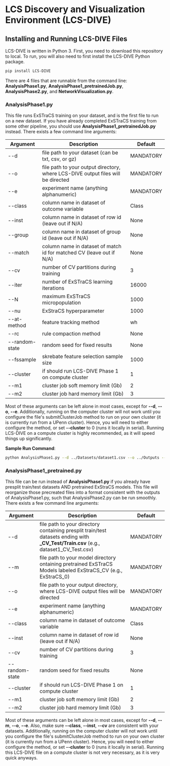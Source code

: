 # LCS Discovery and Visualization Environment (LCS-DIVE)

## Installing and Running LCS-DIVE Files
LCS-DIVE is written in Python 3. First, you need to download this repository to local. To run, you will also need to first install the LCS-DIVE Python package.

```sh
pip install LCS-DIVE
```

There are 4 files that are runnable from the command line: **AnalysisPhase1.py**, **AnalysisPhase1_pretrainedJob.py**, **AnalysisPhase2.py**, and **NetworkVisualization.py**.

### AnalysisPhase1.py
This file runs ExSTraCS training on your dataset, and is the first file to run on a new dataset. If you have already completed ExSTraCS training from some other pipeline, you should use **AnalysisPhase1_pretrainedJob.py** instead. There exists a few command line arguments:

| Argument | Description | Default |
| ---------- | --------------------  | ---------- |
| --d | file path to your dataset (can be txt, csv, or gz) | MANDATORY |
| --o | file path to your output directory, where LCS-DIVE output files will be directed | MANDATORY |
| --e | experiment name (anything alphanumeric) | MANDATORY |
| --class | column name in dataset of outcome variable | Class |
| --inst | column name in dataset of row id (leave out if N/A) | None |
| --group | column name in dataset of group id (leave out if N/A) | None |
| --match | column name in dataset of match id for matched CV (leave out if N/A) | None |
| --cv | number of CV partitions during training | 3 |
| --iter | number of ExSTraCS learning iterations | 16000 |
| --N | maximum ExSTraCS micropopulation | 1000 |
| --nu | ExStraCS hyperparameter | 1000 |
| --at-method | feature tracking method | wh |
| --rc | rule compaction method | None |
| --random-state | random seed for fixed results | None |
| --fssample | skrebate feature selection sample size | 1000 |
| --cluster | if should run LCS-DIVE Phase 1 on compute cluster | 1 |
| --m1 | cluster job soft memory limit (Gb) | 2 |
| --m2 | cluster job hard memory limit (Gb) | 3 |

Most of these arguments can be left alone in most cases, except for **--d**, **--o**, **--e**. Additionally, running on the computer cluster will not work until you configure the file's submitClusterJob method to run on your own cluster (it is currently run from a UPenn cluster). Hence, you will need to either configure the method, or set **--cluster** to 0 (runs it locally in serial). Running LCS-DIVE on a compute cluster is highly recommended, as it will speed things up significantly.

**Sample Run Command**:
```sh
python AnalysisPhase1.py --d ../Datasets/dataset1.csv --o ../Outputs --e dataset1_test1 --inst Customer_ID --iter 200000 --N 500 --nu 10 --cluster 0
```

### AnalysisPhase1_pretrained.py
This file can be run instead of **AnalysisPhase1.py** if you already have presplit train/test datasets AND pretrained ExStraCS models. This file will reorganize those precreated files into a format consistent with the outputs of AnalysisPhase1.py, such that AnalysisPhase2.py can be run smoothly. There exists a few command line arguments:

| Argument | Description | Default |
| ---------- | --------------------  | ---------- |
| --d | file path to your directory containing presplit train/test datasets ending with **\_CV_Test/Train.csv** (e.g., dataset1_CV_Test.csv) | MANDATORY |
| --m | file path to your model directory ontaining pretrained ExSTraCS Models labeled ExStraCS_CV (e.g., ExStraCS_0) | MANDATORY |
| --o | file path to your output directory, where LCS-DIVE output files will be directed | MANDATORY |
| --e | experiment name (anything alphanumeric) | MANDATORY |
| --class | column name in dataset of outcome variable | Class |
| --inst | column name in dataset of row id (leave out if N/A) | None |
| --cv | number of CV partitions during training | 3 |
| --random-state | random seed for fixed results | None |
| --cluster | if should run LCS-DIVE Phase 1 on compute cluster | 1 |
| --m1 | cluster job soft memory limit (Gb) | 2 |
| --m2 | cluster job hard memory limit (Gb) | 3 |

Most of these arguments can be left alone in most cases, except for **--d**, **--m**, **--o**, **--e**. Also, make sure **--class**, **--inst**, **--cv** are consistent with your datasets. Additionally, running on the computer cluster will not work until you configure the file's submitClusterJob method to run on your own cluster (it is currently run from a UPenn cluster). Hence, you will need to either configure the method, or set **--cluster** to 0 (runs it locally in serial). Running this LCS-DIVE file on a compute cluster is not very necessary, as it is very quick anyways.


